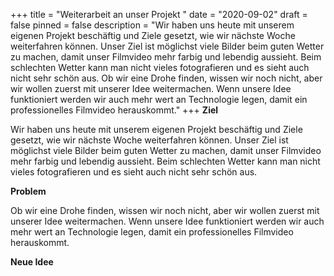+++
title = "Weiterarbeit an unser Projekt "
date = "2020-09-02"
draft = false
pinned = false
description = "Wir haben uns heute mit unserem eigenen Projekt beschäftig und Ziele gesetzt, wie wir nächste Woche weiterfahren können.  Unser Ziel ist möglichst viele Bilder beim guten Wetter zu machen, damit unser Filmvideo mehr farbig und lebendig aussieht. Beim schlechten Wetter kann man nicht vieles fotografieren und es sieht auch nicht sehr schön aus. Ob wir eine Drohe finden, wissen wir noch nicht, aber wir wollen zuerst mit unserer Idee weitermachen. Wenn unsere Idee funktioniert werden wir auch mehr wert an Technologie legen, damit ein professionelles Filmvideo herauskommt."
+++
**Ziel**

Wir haben uns heute mit unserem eigenen Projekt beschäftig und Ziele gesetzt, wie wir nächste Woche weiterfahren können.  Unser Ziel ist möglichst viele Bilder beim guten Wetter zu machen, damit unser Filmvideo mehr farbig und lebendig aussieht. Beim schlechten Wetter kann man nicht vieles fotografieren und es sieht auch nicht sehr schön aus.

**Problem**

Ob wir eine Drohe finden, wissen wir noch nicht, aber wir wollen zuerst mit unserer Idee weitermachen. Wenn unsere Idee funktioniert werden wir auch mehr wert an Technologie legen, damit ein professionelles Filmvideo herauskommt.

**Neue Idee**
